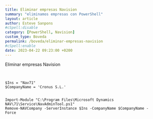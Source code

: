 ```yaml
---
title: Eliminar empresas Navision
summary: "eliminamos empresas con PowerShell"
layout: article
author: Esteve Sanpons
#cSpell:disable
category: [PowerShell, Navision]
custom_type: Boveda
permalink: /boveda/eliminar-empresas-navision
#cSpell:enable
date: 2023-04-22 09:23:00 +0200
---
```


Eliminar empresas Navision

<br>

```
$Ins = "Nav71"
$CompanyName = 'Cronus S.L.'


Import-Module "C:\Program Files\Microsoft Dynamics NAV\71\Service\NavAdminTool.ps1"
Remove-NAVCompany -ServerInstance $Ins -CompanyName $CompanyName -Force

```
